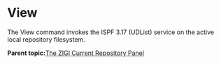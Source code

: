 # View

The View command invokes the ISPF 3.17 \(UDList\) service on the active local repository filesystem.

**Parent topic:**[The ZIGI Current Repository Panel](c_the_zigi_current_repository_panel.md)


